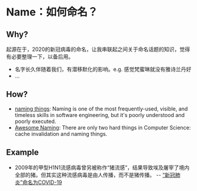 # Name：如何命名？ 

## Why?

起源在于，2020的新冠病毒的命名，让我串联起之间关于命名话题的知识，觉得有必要整理一下，以备后用。

- 名字长久伴随着我们，有潜移默化的影响。e.g. 感觉梵蜜琳就没有雅诗兰丹好
- ... 


## How?

- [naming things](https://www.namingthings.co/): Naming is one of the most frequently-used, visible, and timeless skills in software engineering, but it's poorly understood and poorly executed.
- [Awesome Naming](https://github.com/gruhn/awesome-naming): There are only two hard things in Computer Science: cache invalidation and naming things.


## Example 

- 2009年的甲型H1N1流感病毒曾另被称作“猪流感”，结果导致埃及屠宰了境内全部的猪。但其实这种流感病毒是由人传播，而不是猪传播。 -- [“新冠肺炎”命名为COVID-19](https://language.chinadaily.com.cn/a/202002/12/WS5e436ff1a310128217276f78.html)




